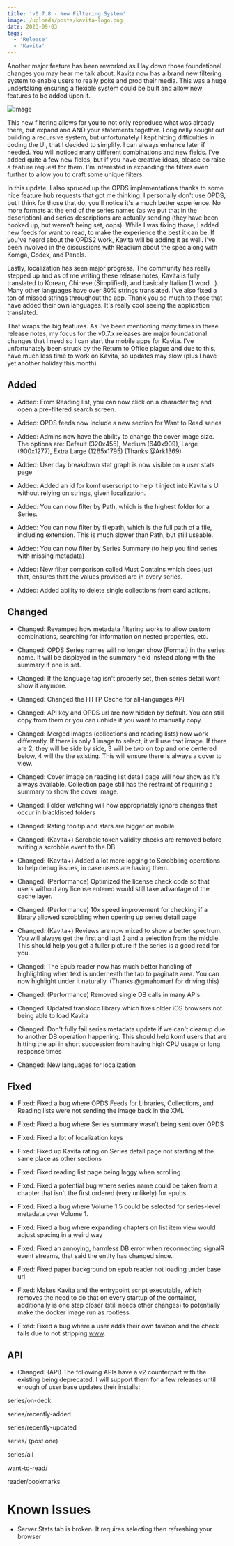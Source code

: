 ```yaml
---
title: 'v0.7.8 - New Filtering System'
image: /uploads/posts/kavita-logo.png
date: 2023-09-03
tags:
  - 'Release'
  - 'Kavita'
---
```


Another major feature has been reworked as I lay down those foundational changes you may hear me talk about. Kavita now has a brand new filtering system to enable users to really poke and prod their media. This was a huge undertaking ensuring a flexible system could be built and allow new features to be added upon it. 



![image](/uploads/photos/2023-09-03/fedb9b6a-bf6c-4e6e-a8db-329c8ae8c065)



This new filtering allows for you to not only reproduce what was already there, but expand and AND your statements together. I originally sought out building a recursive system, but unfortunately I kept hitting difficulties in coding the UI, that I decided to simplify. I can always enhance later if needed. You will noticed many different combinations and new fields. I've added quite a few new fields, but if you have creative ideas, please do raise a feature request for them. I'm interested in expanding the filters even further to allow you to craft some unique filters. 



In this update, I also spruced up the OPDS implementations thanks to some nice feature hub requests that got me thinking. I personally don't use OPDS, but I think for those that do, you'll notice it's a much better experience. No more formats at the end of the series names (as we put that in the description) and series descriptions are actually sending (they have been hooked up, but weren't being set, oops). While I was fixing those, I added new feeds for want to read, to make the experience the best it can be. If you've heard about the OPDS2 work, Kavita will be adding it as well. I've been involved in the discussions with Readium about the spec along with Komga, Codex, and Panels. 



Lastly, localization has seen major progress. The community has really stepped up and as of me writing these release notes, Kavita is fully translated to Korean, Chinese (Simplified), and basically Italian (1 word...). Many other languages have over 80% strings translated. I've also fixed a ton of missed strings throughout the app. Thank you so much to those that have added their own languages. It's really cool seeing the application translated. 



That wraps the big features. As I've been mentioning many times in these release notes, my focus for the v0.7.x releases are major foundational changes that I need so I can start the mobile apps for Kavita. I've unfortunately been struck by the Return to Office plague and due to this, have much less time to work on Kavita, so updates may slow (plus I have yet another holiday this month).



 



## Added

- Added: From Reading list, you can now click on a character tag and open a pre-filtered search screen.

- Added: OPDS feeds now include a new section for Want to Read series

- Added: Admins now have the ability to change the cover image size. The options are: Default (320x455), Medium (640x909), Large (900x1277), Extra Large (1265x1795) (Thanks @Ark1369)

- Added: User day breakdown stat graph is now visible on a user stats page

- Added: Added an id for komf userscript to help it inject into Kavita's UI without relying on strings, given localization.

- Added: You can now filter by Path, which is the highest folder for a Series.

- Added: You can now filter by filepath, which is the full path of a file, including extension. This is much slower than Path, but still useable.

- Added: You can now filter by Series Summary (to help you find series with missing metadata)

- Added: New filter comparison called Must Contains which does just that, ensures that the values provided are in every series.

- Added: Added ability to delete single collections from card actions.



## Changed

- Changed: Revamped how metadata filtering works to allow custom combinations, searching for information on nested properties, etc.

- Changed: OPDS Series names will no longer show (Format) in the series name. It will be displayed in the summary field instead along with the summary if one is set.

- Changed: If the language tag isn't properly set, then series detail wont show it anymore.

- Changed: Changed the HTTP Cache for all-languages API

- Changed: API key and OPDS url are now hidden by default. You can still copy from them or you can unhide if you want to manually copy.

- Changed: Merged images (collections and reading lists) now work differently. If there is only 1 image to select, it will use that image. If there are 2, they will be side by side, 3 will be two on top and one centered below, 4 will the the existing. This will ensure there is always a cover to view.

- Changed: Cover image on reading list detail page will now show as it's always available. Collection page still has the restraint of requiring a summary to show the cover image.

- Changed: Folder watching will now appropriately ignore changes that occur in blacklisted folders

- Changed: Rating tooltip and stars are bigger on mobile

- Changed: (Kavita+) Scrobble token validity checks are removed before writing a scrobble event to the DB

- Changed: (Kavita+) Added a lot more logging to Scrobbling operations to help debug issues, in case users are having them.

- Changed: (Performance) Optimized the license check code so that users without any license entered would still take advantage of the cache layer.

- Changed: (Performance) 10x speed improvement for checking if a library allowed scrobbling when opening up series detail page

- Changed: (Kavita+) Reviews are now mixed to show a better spectrum. You will always get the first and last 2 and a selection from the middle. This should help you get a fuller picture if the series is a good read for you.

- Changed: The Epub reader now has much better handling of highlighting when text is underneath the tap to paginate area. You can now highlight under it naturally. (Thanks @gmahomarf for driving this)

- Changed: (Performance) Removed single DB calls in many APIs.

- Changed: Updated transloco library which fixes older iOS browsers not being able to load Kavita 

- Changed: Don't fully fail series metadata update if we can't cleanup due to another DB operation happening. This should help komf users that are hitting the api in short succession from having high CPU usage or long response times 

- Changed: New languages for localization



## Fixed

- Fixed: Fixed a bug where OPDS Feeds for Libraries, Collections, and Reading lists were not sending the image back in the XML

- Fixed: Fixed a bug where Series summary wasn't being sent over OPDS

- Fixed: Fixed a lot of localization keys

- Fixed: Fixed up Kavita rating on Series detail page not starting at the same place as other sections

- Fixed: Fixed reading list page being laggy when scrolling

- Fixed: Fixed a potential bug where series name could be taken from a chapter that isn't the first ordered (very unlikely) for epubs.

- Fixed: Fixed a bug where Volume 1.5 could be selected for series-level metadata over Volume 1. 

- Fixed: Fixed a bug where expanding chapters on list item view would adjust spacing in a weird way 

- Fixed: Fixed an annoying, harmless DB error when reconnecting signalR event streams, that said the entity has changed since.

- Fixed: Fixed paper background on epub reader not loading under base url 

- Fixed: Makes Kavita and the entrypoint script executable, which removes the need to do that on every startup of the container, additionally is one step closer (still needs other changes) to potentially make the docker image run as rootless. 

- Fixed: Fixed a bug where a user adds their own favicon and the check fails due to not stripping [www](http://www/).



## API

- Changed: (API) The following APIs have a v2 counterpart with the existing being deprecated. I will support them for a few releases until enough of user base updates their installs:

series/on-deck

series/recently-added

series/recently-updated

series/ (post one)

series/all

want-to-read/

reader/bookmarks



# Known Issues

- Server Stats tab is broken. It requires selecting then refreshing your browser

